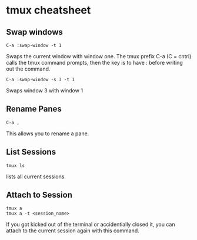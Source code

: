 # tmux cheatsheet

## Swap windows

    C-a :swap-window -t 1

Swaps the current window with window one. The tmux prefix C-a (C = cntrl)
calls the tmux command prompts, then the key is to have : before writing
out the command.

    C-a :swap-window -s 3 -t 1

Swaps window 3 with window 1

## Rename Panes

    C-a ,
    
This allows you to rename a pane.

## List Sessions

    tmux ls

lists all current sessions.

## Attach to Session

    tmux a 
    tmux a -t <session_name>

If you got kicked out of the terminal or accidentially closed it, you can attach
to the current session again with this command.

